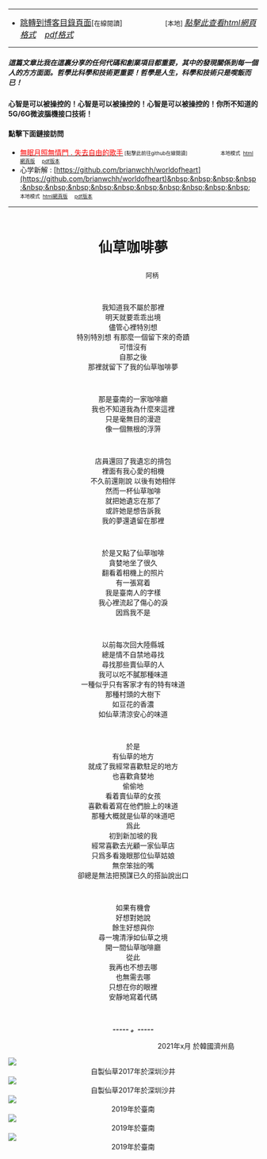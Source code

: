 ****
- [<font size=3>跳轉到博客目錄頁面</font>](../../tableOfContent.md)[<font size=2>在線閱讀</font>]&nbsp;&nbsp; &nbsp; &nbsp; &nbsp; &nbsp; &nbsp; &nbsp; &nbsp; &nbsp;&nbsp; &nbsp;  <font size=2> [本地] </font><font size=3>[*_點擊此查看html網頁格式_*](../../tableOfContent.html)&nbsp; &nbsp; [*_pdf格式_*](../../tableOfContent.md.pdf)</font>
****

##### *_這篇文章比我在這裏分享的任何代碼和創業項目都重要，其中的發現關係到每一個人的方方面面。哲學比科學和技術更重要！哲學是人生，科學和技術只是喫飯而已！_*

#### 心智是可以被操控的！心智是可以被操控的！心智是可以被操控的！你所不知道的5G/6G微波腦機接口技術！ 

#### 點擊下面鏈接訪問
- [<font color=red>無眠月照無情門 . 失去自由的歌手</font>](https://github.com/brianwchh/worldofheart/blob/main/md_and_html/%E7%84%A1%E7%9C%A0%E6%9C%88%E7%85%A7%E7%84%A1%E6%83%85%E9%96%80.md)<font size=1> [點擊此前往github在線閱讀]</font> &nbsp;&nbsp;&nbsp;&nbsp;&nbsp;&nbsp;&nbsp;&nbsp;&nbsp;&nbsp;&nbsp;&nbsp;&nbsp;&nbsp;&nbsp; <font size=1>本地模式 &nbsp;[html網頁版](../../md_and_html/無眠月照無情門.html) &nbsp;&nbsp;&nbsp; [pdf版本](../../md_and_html/無眠月照無情門.md.pdf) </font>
- 心学新解 : [https://github.com/brianwchh/worldofheart](https://github.com/brianwchh/worldofheart)&nbsp;&nbsp;&nbsp;&nbsp;&nbsp;&nbsp;&nbsp;&nbsp;&nbsp;&nbsp;&nbsp;&nbsp;&nbsp;&nbsp;&nbsp; <font size=1>本地模式 &nbsp;[html網頁版](../../md_and_html/心學新解.html) &nbsp;&nbsp;&nbsp; [pdf版本](../../md_and_html/心學新解.md.pdf) </font>

****

</br>

****<p align="center" style="font-size: 28px;">仙草咖啡夢</p>****

<p align="center" style="font-size: small;">&nbsp;&nbsp;&nbsp;&nbsp;&nbsp;&nbsp;&nbsp;&nbsp;&nbsp;&nbsp;&nbsp;&nbsp;&nbsp;&nbsp;&nbsp;&nbsp;&nbsp;&nbsp;&nbsp;&nbsp; 阿柄</p>




<div align="center"> <!-- div_1-->

  <p align="center"> 
    
</br>

我知道我不屬於那裡  
明天就要乖乖出境  
儘管心裡特別想  
特別特別想 有那麼一個留下來的奇蹟  
可惜沒有  
自那之後  
那裡就留下了我的仙草咖啡夢  
      
</br>

那是臺南的一家咖啡廳   
我也不知道我為什麼來這裡  
只是毫無目的漫遊  
像一個無根的浮蓱  
    
</br>

店員還回了我遺忘的揹包  
裡面有我心愛的相機  
不久前還剛說 以後有她相伴  
然而一杯仙草咖啡  
就把她遺忘在那了  
或許她是想告訴我  
我的夢還遺留在那裡  
    
</br>

於是又點了仙草咖啡  
貪婪地坐了很久  
翻看着相機上的照片  
有一張寫着  
我是臺南人的字樣  
我心裡流起了傷心的淚  
因爲我不是  
    
</br>

以前每次回大陸縣城  
總是情不自禁地尋找  
尋找那些賣仙草的人  
我可以吃不膩那種味道  
一種似乎只有客家才有的特有味道  
那種村頭的大樹下  
如豆花的香濃  
如仙草清涼安心的味道  
    
</br>

於是  
有仙草的地方  
就成了我經常喜歡駐足的地方  
也喜歡貪婪地  
偷偷地  
看着賣仙草的女孩  
喜歡看着寫在他們臉上的味道  
那種大概就是仙草的味道吧  
爲此  
初到新加坡的我  
經常喜歡去光顧一家仙草店  
只爲多看幾眼那位仙草姑娘  
無奈笨拙的嘴  
卻總是無法把預謀已久的搭訕說出口  
    
</br>

如果有機會  
好想對她說  
餘生好想與你  
尋一塊清淨如仙草之境  
開一間仙草咖啡廳  
從此  
我再也不想去哪  
也無需去哪  
只想在你的眼裡  
安靜地寫着代碼  
  



  </br>

  ***_-----&nbsp;。-----_***

 
  </p>



  <p align="right"> 2021年x月 於韓國濟州島 &nbsp;&nbsp;&nbsp;&nbsp;&nbsp;&nbsp;&nbsp;&nbsp;&nbsp;&nbsp;&nbsp; </p>  
  
</div> <!-- end of div_1-->


<!-- image area, flex to make it center,it may not work for github, for html and pdf rendering only -->
<div align="center" style="page-break-inside: avoid; margin-top:1px; margin-bottom:1px;"> <!-- pictureWrapper_div add this only to make the bendan github understand -->
  <div class="ImageWrapperFlex" >
   <div class="FlexSide"  ></div>
   <image class="FlexImage"   src='./images/燒仙草1.jpg'/>
   <div class="FlexSide" ></div>
  </div>
  <p align="center" style="margin:0px;"> 自製仙草2017年於深圳沙井 </p> 
</div> <!-- end pictureWrapper_div -->


<!-- image area, flex to make it center,it may not work for github, for html and pdf rendering only -->
<div align="center" style="page-break-inside: avoid; margin-top:1px; margin-bottom:1px;"> <!-- pictureWrapper_div add this only to make the bendan github understand -->
  <div class="ImageWrapperFlex" >
   <div class="FlexSide"  ></div>
   <image class="FlexImage"   src='./images/燒仙草2.jpg'/>
   <div class="FlexSide" ></div>
  </div>
  <p align="center" style="margin:0px;"> 自製仙草2017年於深圳沙井 </p> 
</div> <!-- end pictureWrapper_div -->

 <!-- image area, flex to make it center,it may not work for github, for html and pdf rendering only -->
<div align="center" style="page-break-inside: avoid; margin-top:1px; margin-bottom:1px;"> <!-- pictureWrapper_div add this only to make the bendan github understand -->
  <div class="ImageWrapperFlex" >
   <div class="FlexSide"  ></div>
   <image class="FlexImage"   src='./images/IMG_6216.JPG'/>
   <div class="FlexSide" ></div>
  </div>
  <p align="center" style="margin:0px;"> 2019年於臺南 </p> 
</div> <!-- end pictureWrapper_div -->

<!-- image area, flex to make it center,it may not work for github, for html and pdf rendering only -->
<div align="center" style="page-break-inside: avoid; margin-top:1px; margin-bottom:1px;"> <!-- pictureWrapper_div add this only to make the bendan github understand -->
  <div class="ImageWrapperFlex" >
   <div class="FlexSide"  ></div>
   <image class="FlexImage"   src='./images/IMG_6432.JPG'/>
   <div class="FlexSide" ></div>
  </div>
  <p align="center" style="margin:0px;"> 2019年於臺南 </p> 
</div> <!-- end pictureWrapper_div -->

<!-- image area, flex to make it center,it may not work for github, for html and pdf rendering only -->
<div align="center" style="page-break-inside: avoid; margin-top:1px; margin-bottom:1px;"> <!-- pictureWrapper_div add this only to make the bendan github understand -->
  <div class="ImageWrapperFlex" >
   <div class="FlexSide"  ></div>
   <image class="FlexImage"   src='./images/IMG_6230.JPG'/>
   <div class="FlexSide" ></div>
  </div>
  <p align="center" style="margin:0px;"> 2019年於臺南 </p> 
</div> <!-- end pictureWrapper_div -->

</br>
</br>
</br>



<div align="center" style="font-size:13px;">


</div>

</br>


<style>

.ImageWrapperFlex {
    display: flex; 
    flex-direction: row; 
    margin-top: 1px; 
    margin-bottom: 1px;

    width: 100% ;
}

.FlexSide {
    flex-basis: 0px ;
    flex:1;

}



/* large device screen 設置熒幕顯示圖片大小（電腦等大型屏幕）*/
@media only screen and (min-width: 600px) {

    .FlexImage {
        flex-basis: 600px ;
        flex:0;    
        height:auto; 
        max-width: 600px;
        min-width: 600px;
     
    }

}

 /* small device screen 設置熒幕顯示圖片大小（平板手機等屏幕）*/
@media only screen and (max-width: 600px) {
    
    .FlexImage {
        flex-basis: 600px ;
        flex:1;
        height:auto; 
     
    }

}

/* style for print !important 設置打印圖片大小*/
@media print {

    .FlexImage {
        flex-basis: 500px ;
        flex:0;    
        height:auto; 
        max-width: 500px;
        min-width: 500px;
     
    }
}


</style>


